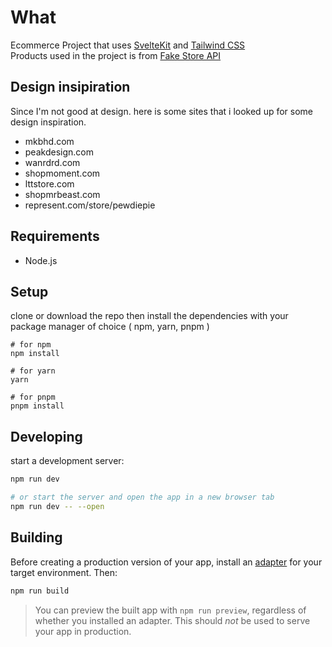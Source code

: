 # What

Ecommerce Project that uses [SvelteKit](https://kit.svelte.dev/) and [Tailwind CSS](https://tailwindcss.com/)  
Products used in the project is from [Fake Store API](https://fakestoreapi.com/)

## Design insipiration

Since I'm not good at design. here is some sites that i looked up for some design inspiration.

- mkbhd.com
- peakdesign.com
- wanrdrd.com
- shopmoment.com
- lttstore.com
- shopmrbeast.com
- represent.com/store/pewdiepie

## Requirements

- Node.js

## Setup

clone or download the repo
then install the dependencies with your package manager of choice ( npm, yarn, pnpm )

```
# for npm
npm install

# for yarn
yarn

# for pnpm
pnpm install

```

## Developing

start a development server:

```bash
npm run dev

# or start the server and open the app in a new browser tab
npm run dev -- --open
```

## Building

Before creating a production version of your app, install an [adapter](https://kit.svelte.dev/docs#adapters) for your target environment. Then:

```bash
npm run build
```

> You can preview the built app with `npm run preview`, regardless of whether you installed an adapter. This should _not_ be used to serve your app in production.
